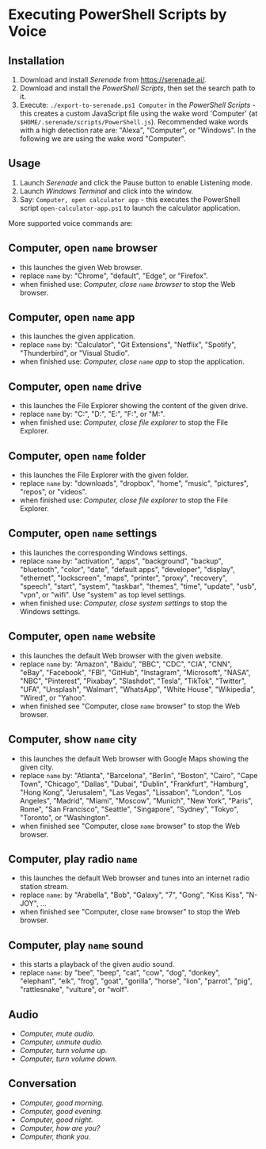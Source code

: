 Executing PowerShell Scripts by Voice
=====================================


Installation
------------
1. Download and install *Serenade* from https://serenade.ai/.
2. Download and install the *PowerShell Scripts*, then set the search path to it.
3. Execute: `./export-to-serenade.ps1 Computer` in the *PowerShell Scripts* - this creates a custom JavaScript file using the wake word 'Computer' (at `$HOME/.serenade/scripts/PowerShell.js`). Recommended wake words with a high detection rate are: "Alexa", "Computer", or "Windows". In the following we are using the wake word "Computer".


Usage
-----
1. Launch *Serenade* and click the Pause button to enable Listening mode.
2. Launch *Windows Terminal* and click into the window.
3. Say: `Computer, open calculator app` - this executes the PowerShell script `open-calculator-app.ps1` to launch the calculator application.

More supported voice commands are:


Computer, open `name` browser
--------------------------------
* this launches the given Web browser.
* replace `name` by: "Chrome", "default", "Edge", or "Firefox".
* when finished use: *Computer, close `name` browser* to stop the Web browser.


Computer, open `name` app
--------------------------
* this launches the given application.
* replace `name` by: "Calculator", "Git Extensions", "Netflix", "Spotify", "Thunderbird", or "Visual Studio".
* when finished use: *Computer, close `name` app* to stop the application.


Computer, open `name` drive
----------------------------
* this launches the File Explorer showing the content of the given drive.
* replace `name` by: "C:", "D:", "E:", "F:", or "M:".
* when finished use: *Computer, close file explorer* to stop the File Explorer.


Computer, open `name` folder
--------------------------
* this launches the File Explorer with the given folder.
* replace `name` by: "downloads", "dropbox", "home", "music", "pictures", "repos", or "videos".
* when finished use: *Computer, close file explorer* to stop the File Explorer.


Computer, open `name` settings
-------------------------------
* this launches the corresponding Windows settings.
* replace `name` by: "activation", "apps", "background", "backup", "bluetooth", "color", "date", "default apps", "developer", "display", "ethernet", "lockscreen", "maps", "printer", "proxy", "recovery", "speech", "start", "system", "taskbar", "themes", "time", "update", "usb", "vpn", or "wifi". Use "system" as top level settings.
* when finished use: *Computer, close system settings* to stop the Windows settings.


Computer, open `name` website
-----------------------------
* this launches the default Web browser with the given website.
* replace `name` by: "Amazon", "Baidu", "BBC", "CDC", "CIA", "CNN", "eBay", "Facebook", "FBI", "GitHub", "Instagram", "Microsoft", "NASA", "NBC", "Pinterest", "Pixabay", "Slashdot", "Tesla", "TikTok", "Twitter", "UFA", "Unsplash", "Walmart", "WhatsApp", "White House", "Wikipedia", "Wired", or "Yahoo".
* when finished see "Computer, close `name` browser" to stop the Web browser.


Computer, show `name` city
--------------------------
* this launches the default Web browser with Google Maps showing the given city.
* replace `name` by: "Atlanta", "Barcelona", "Berlin", "Boston", "Cairo", "Cape Town", "Chicago", "Dallas", "Dubai", "Dublin", "Frankfurt", "Hamburg", "Hong Kong", "Jerusalem", "Las Vegas", "Lissabon", "London", "Los Angeles", "Madrid", "Miami", "Moscow", "Munich", "New York", "Paris", Rome", "San Francisco", "Seattle", "Singapore", "Sydney", "Tokyo", "Toronto", or "Washington".
* when finished see "Computer, close `name` browser" to stop the Web browser.


Computer, play radio `name`
---------------------------
* this launches the default Web browser and tunes into an internet radio station stream.
* replace `name`: by "Arabella", "Bob", "Galaxy", "7", "Gong", "Kiss Kiss", "N-JOY", ...
* when finished see "Computer, close `name` browser" to stop the Web browser.


Computer, play `name` sound
---------------------------
* this starts a playback of the given audio sound.
* replace `name`: by "bee", "beep", "cat", "cow", "dog", "donkey", "elephant", "elk", "frog", "goat", "gorilla", "horse", "lion", "parrot", "pig", "rattlesnake", "vulture", or "wolf".


Audio
-----
* *Computer, mute audio.*
* *Computer, unmute audio.*
* *Computer, turn volume up.*
* *Computer, turn volume down.*


Conversation
------------
* *Computer, good morning.*
* *Computer, good evening.*
* *Computer, good night.*
* *Computer, how are you?*
* *Computer, thank you.*

